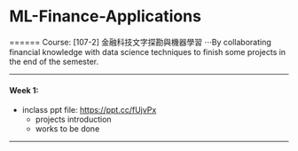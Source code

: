 # ML-Finance-Applications
======
Course: [107-2] 金融科技文字探勘與機器學習
⋅⋅⋅By collaborating financial knowledge with data science techniques to finish some projects in the end of the semester. 
  
***
#### Week 1: 
- inclass ppt file: https://ppt.cc/fUjvPx
  - projects introduction
  - works to be done
***
